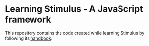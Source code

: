 # Learning Stimulus - A JavaScript framework

This repository contains the code created while learning Stimulus by following its [handbook](https://stimulus.hotwired.dev/handbook/).

